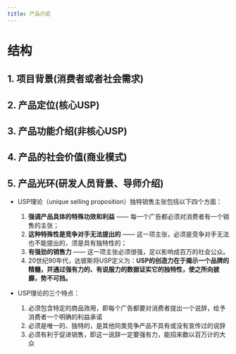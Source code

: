```yaml
---
title: 产品介绍
---
```

#  结构
## 1. 项目背景(消费者或者社会需求)

## 2. 产品定位(核心USP)

## 3. 产品功能介绍(非核心USP)

## 4. 产品的社会价值(商业模式)

## 5. 产品光环(研发人员背景、导师介绍)


- USP理论（unique selling proposition）独特销售主张包括以下四个方面：
    1. **强调产品具体的特殊功效和利益** —— 每一个广告都必须对消费者有一个销售的主张；
    2. **这种特殊性是竞争对手无法提出的** —— 这一项主张，必须是竞争对手无法也不能提出的，须是具有独特性的；
    3. **有强劲的销售力** —— 这一项主张必须很强，足以影响成百万的社会公众。
    4. 20世纪90年代，达彼斯将USP定义为：**USP的创造力在于揭示一个品牌的精髓，并通过强有力的、有说服力的数据证实它的独特性，使之所向披靡，势不可挡。**

- USP理论的三个特点：
    1. 必须包含特定的商品效用，即每个广告都要对消费者提出一个说辞，给予消费者一个明确的利益承诺
    2. 必须是唯一的、独特的，是其他同类竞争产品不具有或没有宣传过的说辞
    3. 必须有利于促进销售，即这一说辞一定要强有力，能招来数以百万计的大众
